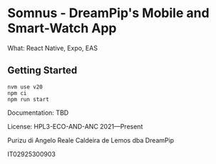 # Somnus - DreamPip's Mobile and Smart-Watch App

What: React Native, Expo, EAS

## Getting Started

```
nvm use v20
npm ci
npm run start
```

Documentation: TBD

License: HPL3-ECO-AND-ANC 2021—Present

Purizu di Angelo Reale Caldeira de Lemos dba DreamPip

IT02925300903
